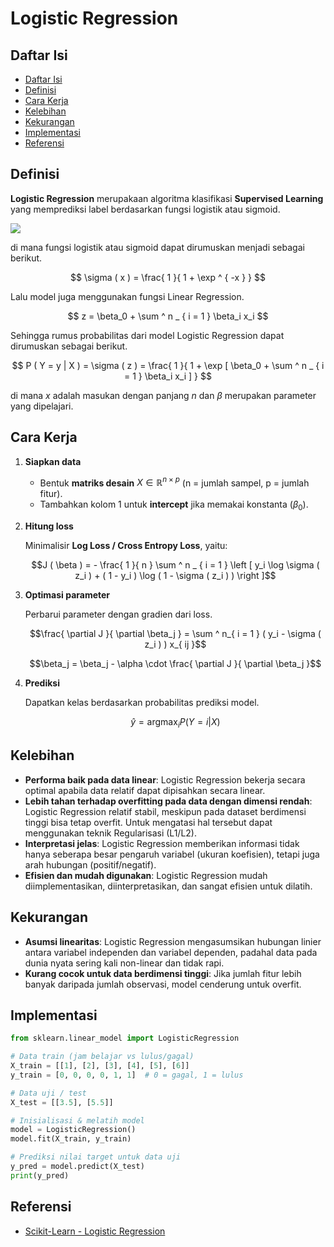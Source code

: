 # Logistic Regression

## Daftar Isi

- [Daftar Isi](#daftar-isi)
- [Definisi](#definisi)
- [Cara Kerja](#cara-kerja)
- [Kelebihan](#kelebihan)
- [Kekurangan](#kekurangan)
- [Implementasi](#implementasi)
- [Referensi](#referensi)

## Definisi

**Logistic Regression** merupakaan algoritma klasifikasi **Supervised Learning** yang memprediksi label berdasarkan fungsi logistik atau sigmoid.

<img src="https://th.bing.com/th/id/R.78378909ca1d863ef69e3228d31e63d0?rik=bY3uCI478E54YQ&riu=http%3a%2f%2fhelloacm.com%2fwp-content%2fuploads%2f2016%2f03%2flogistic-regression-example.jpg&ehk=a5oA2TWPMyLvVF%2fx4zh8EAYHa%2f%2bA3HNwz4NdbhoEuEY%3d&risl=&pid=ImgRaw&r=0">

di mana fungsi logistik atau sigmoid dapat dirumuskan menjadi sebagai berikut.

$$
\sigma ( x ) = \frac{ 1 }{ 1 + \exp ^ { -x } }
$$

Lalu model juga menggunakan fungsi Linear Regression.

$$
z = \beta_0 + \sum ^ n _ { i = 1 } \beta_i x_i
$$

Sehingga rumus probabilitas dari model Logistic Regression dapat dirumuskan sebagai berikut.

$$
P ( Y = y | X ) = \sigma ( z ) = \frac{ 1 }{ 1 + \exp [ \beta_0 + \sum ^ n _ { i = 1 } \beta_i x_i ] }
$$

di mana $x$ adalah masukan dengan panjang $n$ dan $\beta$ merupakan parameter yang dipelajari.

## Cara Kerja

1. **Siapkan data**
    - Bentuk **matriks desain** $X \in \mathbb{R}^{n \times p}$ (n = jumlah sampel, p = jumlah fitur).
    - Tambahkan kolom 1 untuk **intercept** jika memakai konstanta ($\beta_0$).

2. **Hitung loss**
    
    Minimalisir **Log Loss / Cross Entropy Loss**, yaitu:
    
    $$J ( \beta ) =  - \frac{ 1 }{ n } \sum ^ n _ { i = 1 } \left [ y_i \log \sigma ( z_i ) + ( 1 - y_i ) \log ( 1 - \sigma ( z_i ) ) \right ]$$

4. **Optimasi parameter**

    Perbarui parameter dengan gradien dari loss.
   
    $$\frac{ \partial J }{ \partial \beta_j } = \sum ^ n_{ i = 1 } ( y_i - \sigma ( z_i ) ) x_{ ij }$$
   
    $$\beta_j = \beta_j - \alpha \cdot \frac{ \partial J }{ \partial \beta_j }$$

6. **Prediksi**

    Dapatkan kelas berdasarkan probabilitas prediksi model.

    $$\hat y = \text{argmax}_i P ( Y = i | X )$$

## Kelebihan
- **Performa baik pada data linear**: Logistic Regression bekerja secara optimal apabila data relatif dapat dipisahkan secara linear. 
- **Lebih tahan terhadap overfitting pada data dengan dimensi rendah**: Logistic Regression relatif stabil, meskipun pada dataset berdimensi tinggi bisa tetap overfit. Untuk mengatasi hal tersebut dapat menggunakan teknik Regularisasi (L1/L2).
- **Interpretasi jelas**: Logistic Regression memberikan informasi tidak hanya seberapa besar pengaruh variabel (ukuran koefisien), tetapi juga arah hubungan (positif/negatif).
- **Efisien dan mudah digunakan**: Logistic Regression mudah diimplementasikan, diinterpretasikan, dan sangat efisien untuk dilatih.

## Kekurangan
- **Asumsi linearitas**: Logistic Regression mengasumsikan hubungan linier antara variabel independen dan variabel dependen, padahal data pada dunia nyata sering kali non-linear dan tidak rapi.
- **Kurang cocok untuk data berdimensi tinggi**: Jika jumlah fitur lebih banyak daripada jumlah observasi, model cenderung untuk overfit.

## Implementasi

```python
from sklearn.linear_model import LogisticRegression

# Data train (jam belajar vs lulus/gagal)
X_train = [[1], [2], [3], [4], [5], [6]]
y_train = [0, 0, 0, 0, 1, 1]  # 0 = gagal, 1 = lulus

# Data uji / test
X_test = [[3.5], [5.5]]

# Inisialisasi & melatih model
model = LogisticRegression()
model.fit(X_train, y_train)

# Prediksi nilai target untuk data uji
y_pred = model.predict(X_test)
print(y_pred)
```


## Referensi

- [Scikit-Learn - Logistic Regression](https://scikit-learn.org/stable/modules/linear_model.html#logistic-regression)
